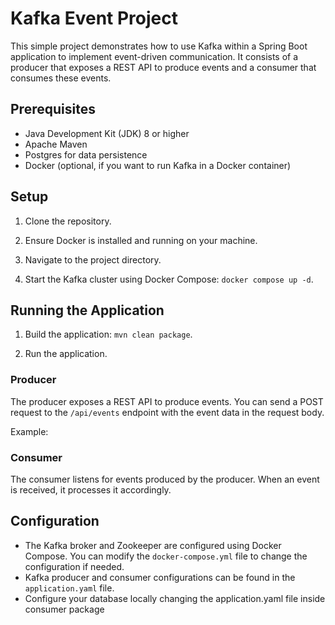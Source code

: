 # Kafka Event Project

This simple project demonstrates how to use Kafka within a Spring Boot application to implement event-driven communication. It consists of a producer that exposes a REST API to produce events and a consumer that consumes these events.

## Prerequisites
- Java Development Kit (JDK) 8 or higher
- Apache Maven
- Postgres for data persistence
- Docker (optional, if you want to run Kafka in a Docker container)

## Setup

1. Clone the repository.

2. Ensure Docker is installed and running on your machine.

3. Navigate to the project directory.

4. Start the Kafka cluster using Docker Compose: `docker compose up -d`.


## Running the Application

1. Build the application: `mvn clean package`.

2. Run the application.


### Producer

The producer exposes a REST API to produce events. You can send a POST request to the `/api/events` endpoint with the event data in the request body.

Example:


### Consumer

The consumer listens for events produced by the producer. When an event is received, it processes it accordingly.

## Configuration

- The Kafka broker and Zookeeper are configured using Docker Compose. You can modify the `docker-compose.yml` file to change the configuration if needed.
- Kafka producer and consumer configurations can be found in the `application.yaml` file.
- Configure your database locally changing the application.yaml file inside consumer package

